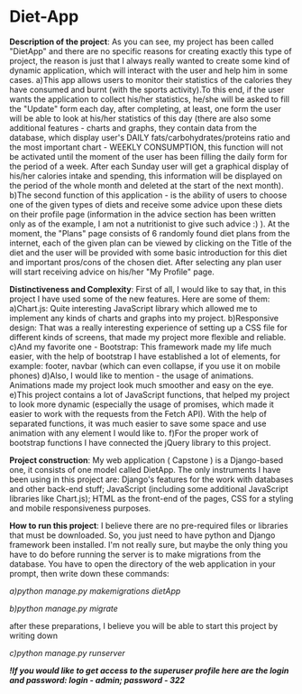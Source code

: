 # Diet-App

**Description of the project**:
As you can see, my project has been called "DietApp" and there are no specific reasons for creating exactly this type of project, the reason is just that I always really wanted to create some kind of dynamic application, which will interact with the user and help him in some cases.
a)This app allows users to monitor their statistics of the calories they have consumed and burnt (with the sports activity).To this end, if the user wants the application to collect his/her statistics, he/she will be asked to fill the "Update" form each day, after completing, at least, one form the user will be able to look at his/her statistics of this day (there are also some additional features - charts and graphs, they contain data from the database, which display user's DAILY fats/carbohydrates/proteins ratio and the most important chart - WEEKLY CONSUMPTION, this function will not be activated until the moment of the user has been filling the daily form for the period of a week. After each Sunday user will get a graphical display of his/her calories intake and spending, this information will be displayed on the period of the whole month and deleted at the start of the next month).
b)The second function of this application - is the ability of users to choose one of the given types of diets and receive some advice upon these diets on their profile page (information in the advice section has been written only as of the example, I am not a nutritionist to give such advice :) ). At the moment, the "Plans" page consists of 6 randomly found diet plans from the internet, each of the given plan can be viewed by clicking on the Title of the diet and the user will be provided with some basic introduction for this diet and important pros/cons of the chosen diet. After selecting any plan user will start receiving advice on his/her "My Profile" page.


**Distinctiveness and Complexity**:
First of all, I would like to say that, in this project I have used some of the new features. Here are some of them: 
a)Chart.js: Quite interesting JavaScript library which allowed me to implement any kinds of charts and graphs into my project.
b)Responsive design: That was a really interesting experience of setting up a CSS file for different kinds of screens, that made my project more flexible and reliable.
c)And my favorite one - Bootstrap: This framework made my life much easier, with the help of bootstrap I have established a lot of elements, for example: footer, navbar (which can even collapse, if you use it on mobile phones)
d)Also, I would like to mention - the usage of animations. Animations made my project look much smoother and easy on the eye.
e)This project contains a lot of JavaScript functions, that helped my project to look more dynamic (especially the usage of promises, which made it easier to work with the requests from the Fetch API). With the help of separated functions, it was much easier to save some space and use animation with any element I would like to.
f)For the proper work of bootstrap functions I have connected the jQuery library to this project.


**Project construction**:
My web application ( Capstone ) is a Django-based one, it consists of one model called DietApp. The only instruments I have been using in this project are: Django's features for the work with databases and other back-end stuff; JavaScript (including some additional JavaScript libraries like Chart.js); HTML as the front-end of the pages, CSS for a styling and mobile responsiveness purposes.


**How to run this project**:
I believe there are no pre-required files or libraries that must be downloaded. So, you just need to have python and Django framework been installed. I'm not really sure, but maybe the only thing you have to do before running the server is to make migrations from the database. You have to open the directory of the web application in your prompt, then write down these commands:

_a)python manage.py makemigrations dietApp_

_b)python manage.py migrate_

after these preparations, I believe you will be able to start this project by writing down

_c)python manage.py runserver_

***!If you would like to get access to the superuser profile here are the login and password: login - admin; password - 322***
